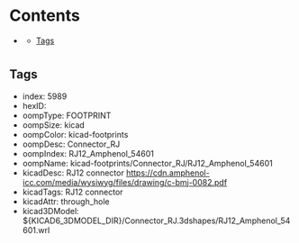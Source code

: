 



Contents
========

* [](#)
	* [Tags](#tags)

# 

## Tags

- index: 5989
- hexID: 
- oompType: FOOTPRINT
- oompSize: kicad
- oompColor: kicad-footprints
- oompDesc: Connector_RJ
- oompIndex: RJ12_Amphenol_54601
- oompName: kicad-footprints/Connector_RJ/RJ12_Amphenol_54601
- kicadDesc: RJ12 connector  https://cdn.amphenol-icc.com/media/wysiwyg/files/drawing/c-bmj-0082.pdf
- kicadTags: RJ12 connector
- kicadAttr: through_hole
- kicad3DModel: ${KICAD6_3DMODEL_DIR}/Connector_RJ.3dshapes/RJ12_Amphenol_54601.wrl
